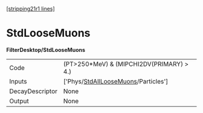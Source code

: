 [[stripping21r1 lines]](./stripping21r1-index)

# StdLooseMuons

**FilterDesktop/StdLooseMuons**

|                 |                                                                                           |
|-----------------|-------------------------------------------------------------------------------------------|
| Code            | (PT\>250\*MeV) & (MIPCHI2DV(PRIMARY) \> 4.)                                               |
| Inputs          | ['Phys/[StdAllLooseMuons](./stripping21r1-commonparticles-stdallloosemuons)/Particles'] |
| DecayDescriptor | None                                                                                      |
| Output          | None                                                                                      |
